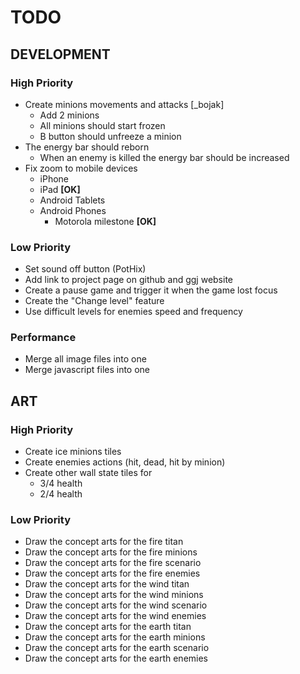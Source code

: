 TODO
====

## DEVELOPMENT

### High Priority
  * Create minions movements and attacks [_bojak]
    * Add 2 minions
    * All minions should start frozen
    * B button should unfreeze a minion
  * The energy bar should reborn
    * When an enemy is killed the energy bar should be increased
  * Fix zoom to mobile devices
    * iPhone
    * iPad **[OK]**
    * Android Tablets
    * Android Phones
      * Motorola milestone **[OK]**

### Low Priority
  * Set sound off button (PotHix)
  * Add link to project page on github and ggj website
  * Create a pause game and trigger it when the game lost focus
  * Create the "Change level" feature
  * Use difficult levels for enemies speed and frequency


### Performance
  * Merge all image files into one
  * Merge javascript files into one


## ART

### High Priority
   * Create ice minions tiles
   * Create enemies actions (hit, dead, hit by minion)
   * Create other wall state tiles for
     * 3/4 health
     * 2/4 health

### Low Priority
   * Draw the concept arts for the fire titan
   * Draw the concept arts for the fire minions
   * Draw the concept arts for the fire scenario
   * Draw the concept arts for the fire enemies
   * Draw the concept arts for the wind titan
   * Draw the concept arts for the wind minions
   * Draw the concept arts for the wind scenario
   * Draw the concept arts for the wind enemies
   * Draw the concept arts for the earth titan
   * Draw the concept arts for the earth minions
   * Draw the concept arts for the earth scenario
   * Draw the concept arts for the earth enemies
